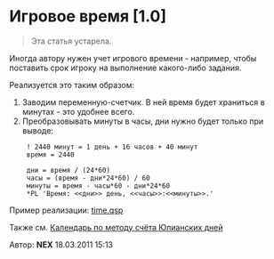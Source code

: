 # Игровое время [1.0]
<!-- [:informarch_gametime] -->

> Эта статья устарела.

Иногда автору нужен учет игрового времени - например, чтобы поставить срок игроку на выполнение какого-либо задания.

Реализуется это таким образом:

1. Заводим переменную-счетчик. В ней время будет храниться в минутах - это удобнее всего.
2. Преобразовывать минуты в часы, дни нужно будет только при выводе:
   ```qsp
	! 2440 минут = 1 день + 16 часов + 40 минут
	время = 2440
	
	дни = время / (24*60)
	часы = (время - дни*24*60) / 60
	минуты = время - часы*60 - дни*24*60
	*PL 'Время: <<дни>> день, <<часы>>:<<минуты>>.'
	```

Пример реализации: [time.qsp](https://qsp.org/attachments/time.qsp)

Также см. [Календарь по методу счёта Юлианских дней](301_kalendar__po_metodu_schiota_julianskih_dnej_0014.md)

Автор: **NEX**
18.03.2011 15:13